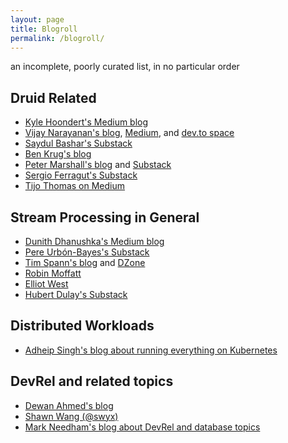 ```yaml
---
layout: page
title: Blogroll
permalink: /blogroll/
---
```


an incomplete, poorly curated list, in no particular order

## Druid Related

- [Kyle Hoondert's Medium blog](https://medium.com/@kyle.hoondert)
- [Vijay Narayanan's blog](https://meditationsonbigdata.blog/), [Medium](https://vijay-narayanan-bigdata.medium.com/), and [dev.to space](https://dev.to/vnarayaj)
- [Saydul Bashar's Substack](https://saydul.substack.com/)
- [Ben Krug's blog](https://intertubes.wordpress.com/)
- [Peter Marshall's blog](https://pmio.hashnode.dev/) and [Substack](https://pmio.substack.com/)
- [Sergio Ferragut's Substack](https://sergioferragut.substack.com/)
- [Tijo Thomas on Medium](https://tijothomas21.medium.com/)

## Stream Processing in General

- [Dunith Dhanushka's Medium blog](https://medium.com/event-driven-utopia)
- [Pere Urbón-Bayes's Substack](https://purbon.substack.com/)
- [Tim Spann's blog](https://www.datainmotion.dev/) and [DZone](https://dzone.com/users/297029/bunkertor.html)
- [Robin Moffatt](https://rmoff.net/)
- [Elliot West](https://medium.com/@teabot)
- [Hubert Dulay's Substack](https://hubertdulay.substack.com/)

## Distributed Workloads

- [Adheip Singh's blog about running everything on Kubernetes](https://www.datainfra.io/blog)

## DevRel and related topics

- [Dewan Ahmed's blog](https://www.dewanahmed.com/)
- [Shawn Wang (@swyx)](https://www.swyx.io/)
- [Mark Needham's blog about DevRel and database topics](https://www.markhneedham.com/)
  
